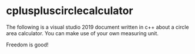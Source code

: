# cpluspluscirclecalculator
The following is a visual studio 2019 document written in c++ about a circle area calculator. You can make use of your own measuring unit.

Freedom is good!
